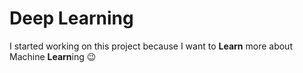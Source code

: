# Deep Learning

I started working on this project because I want to **Learn** more about Machine **Learn**ing 😉
